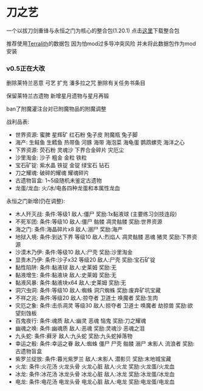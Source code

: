 # 刀之艺
一个以拔刀剑重锋与永恒之门为核心的整合包(1.20.1) 点击[这里](https://github.com/ALINGCAT/BladesArt/releases)下载整合包

推荐使用[Terralith](https://www.mcmod.cn/class/4557.html)的数据包
因为怕mod过多导冲突风险 并未将此数据包作为mod安装

### v0.5正在大改
删除莱特兰恶意 弓艺 扩充 潘多拉之咒 删除有关任务书条目

保留莱特兰古遗物 新增星月遗物与星月再锻

ban了附魔灌注台对已附魔物品的附魔调整

战利品表:
- 世界资源: 蜜脾 星辉矿 红石粉 兔子皮 附魔瓶 兔子脚
- 海产: 生鲑鱼 生鳕鱼 热带鱼 河豚 海带 海泡菜 海龟蛋 鹦鹉螺壳 海洋之心
- 下界资源: 荧石粉 灵魂沙 下界合金碎片 灾厄尘
- 沙里淘金: 沙子 粗金 金粒 铁粒
- 宝石矿锭: 紫水晶 铁锭 金锭 绿宝石 钻石
- 刀之耀魂: 破碎的耀魂 耀魂碎片
- 古遗物盲盒: 1~5级随机未鉴定古遗物
- 龙蛋/龙血: 火/冰/电各四种龙蛋和本属性龙血

永恒之门新增(仍在调整):
- 木人歼灭战: 条件:等级1 敌人:僵尸 奖励:1x黏液球 (主要练习剑技连段)
- 不死军团: 条件:等级10 敌人:僵尸 骷髅 凋灵骷髅 奖励:世界资源
- 海之门: 条件:海晶碎片x8 敌人:溺尸 奖励:海产
- 地狱入境: 条件:到达下界 等级10 敌人:烈焰人 凋灵骷髅 恶魂 猪灵 奖励:下界资源
- 沙漠木乃伊: 条件:等级10 敌人:尸壳 奖励:沙里淘金
- 显贵木乃伊: 条件:沙子x32 等级20 敌人:尸壳 奖励:宝石矿锭
- 黏性陷阱: 条件:黏液球 敌人:史莱姆 奖励:无
- 黏液增生: 条件:黏液块 敌人:史莱姆 奖励:无
- 黏液风暴: 条件:黏液块x64 敌人:史莱姆 奖励:无
- 洞穴虫洞: 条件:等级10 敌人:蜘蛛 洞穴蜘蛛 奖励:废弃矿坑宝藏
- 不祥之兆: 条件:等级20 敌人:掠夺者 卫道士 唤魔者 奖励:生肉
- 灾厄之象: 条件:击杀凋灵 等级30 敌人:掠夺者 卫道士 唤魔者 劫掠兽 奖励:欲望刻蚀板
- 百鬼夜行: 条件:魂质 敌人:幽灵 恶魂 恼鬼 奖励:刀之耀魂
- 幽魂之唤: 条件:幽魂质 敌人:恶魂 奖励:灵魂沙 恶魂之泪
- 九头蛇: 条件:藓牙 敌人:九头蛇 奖励:九头蛇掉落物
- 幸运之骰: 条件:幸运之眷 敌人:蜘蛛 僵尸 尸壳 骷髅 溺尸 末影人 流浪者 奖励:古遗物盲盒
- 紫罗兰绽放: 条件:暮光紫罗兰 敌人:末影人 潜影贝 奖励:末地城宝藏
- 火龙: 条件:火花汤 火龙头骨 火龙心脏 敌人:火龙 奖励:火龙蛋/火龙血
- 冰龙: 条件:冰花汤 冰龙头骨 冰龙心脏 敌人:冰龙 奖励:冰龙蛋/冰龙血
- 电龙: 条件:电花汤 电龙头骨 电龙心脏 敌人:电龙 奖励:电龙蛋/电龙血
